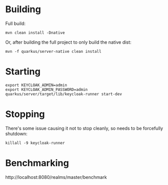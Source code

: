 # Building

Full build:
```
mvn clean install -Dnative
```

Or, after building the full project to only build the native dist:
```
mvn -f quarkus/server-native clean install
```

# Starting

```
export KEYCLOAK_ADMIN=admin
export KEYCLOAK_ADMIN_PASSWORD=admin
quarkus/server/target/lib/keycloak-runner start-dev
```

# Stopping

There's some issue causing it not to stop cleanly, so needs to be forcefully shutdown:

```
killall -9 keycloak-runner
```

# Benchmarking

http://localhost:8080/realms/master/benchmark
